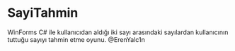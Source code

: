 # SayiTahmin
WinForms C# ile kullanıcıdan aldığı iki sayı arasındaki sayılardan kullanıcının tuttuğu sayıyı tahmin etme oyunu.
@ErenYalc1n

